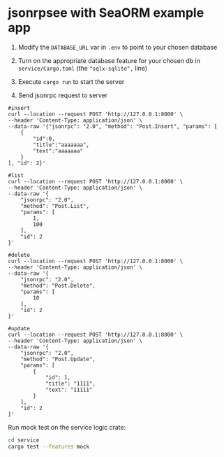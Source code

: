 # jsonrpsee with SeaORM example app

1. Modify the `DATABASE_URL` var in `.env` to point to your chosen database

1. Turn on the appropriate database feature for your chosen db in `service/Cargo.toml` (the `"sqlx-sqlite",` line)

1. Execute `cargo run` to start the server

1. Send jsonrpc request to server

```shell
#insert
curl --location --request POST 'http://127.0.0.1:8000' \
--header 'Content-Type: application/json' \
--data-raw '{"jsonrpc": "2.0", "method": "Post.Insert", "params": [
    {
        "id":0,
        "title":"aaaaaaa",
        "text":"aaaaaaa"
    }
], "id": 2}'

#list
curl --location --request POST 'http://127.0.0.1:8000' \
--header 'Content-Type: application/json' \
--data-raw '{
    "jsonrpc": "2.0",
    "method": "Post.List",
    "params": [
        1,
        100
    ],
    "id": 2
}'

#delete
curl --location --request POST 'http://127.0.0.1:8000' \
--header 'Content-Type: application/json' \
--data-raw '{
    "jsonrpc": "2.0",
    "method": "Post.Delete",
    "params": [
        10
    ],
    "id": 2
}'

#update
curl --location --request POST 'http://127.0.0.1:8000' \
--header 'Content-Type: application/json' \
--data-raw '{
    "jsonrpc": "2.0",
    "method": "Post.Update",
    "params": [
        {
            "id": 1,
            "title": "1111",
            "text": "11111"
        }
    ],
    "id": 2
}'

```

Run mock test on the service logic crate:

```bash
cd service
cargo test --features mock
```
